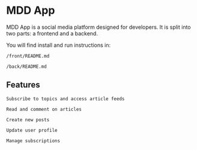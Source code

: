 # MDD App

MDD App is a social media platform designed for developers.
It is split into two parts: a frontend and a backend.

You will find install and run instructions in:

    /front/README.md

    /back/README.md

## Features

    Subscribe to topics and access article feeds

    Read and comment on articles

    Create new posts

    Update user profile

    Manage subscriptions

